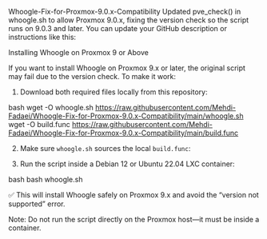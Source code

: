 Whoogle-Fix-for-Proxmox-9.0.x-Compatibility
Updated pve_check() in whoogle.sh to allow Proxmox 9.0.x, fixing the version check so the script runs on 9.0.3 and later.
You can update your GitHub description or instructions like this:

Installing Whoogle on Proxmox 9 or Above

If you want to install Whoogle on Proxmox 9.x or later, the original script may fail due to the version check. To make it work:

1. Download both required files locally from this repository:

bash
wget -O whoogle.sh https://raw.githubusercontent.com/Mehdi-Fadaei/Whoogle-Fix-for-Proxmox-9.0.x-Compatibility/main/whoogle.sh
wget -O build.func https://raw.githubusercontent.com/Mehdi-Fadaei/Whoogle-Fix-for-Proxmox-9.0.x-Compatibility/main/build.func


2. Make sure `whoogle.sh` sources the local `build.func`:

3. Run the script inside a Debian 12 or Ubuntu 22.04 LXC container:

bash
bash whoogle.sh


✅ This will install Whoogle safely on Proxmox 9.x and avoid the “version not supported” error.

Note: Do not run the script directly on the Proxmox host—it must be inside a container.
